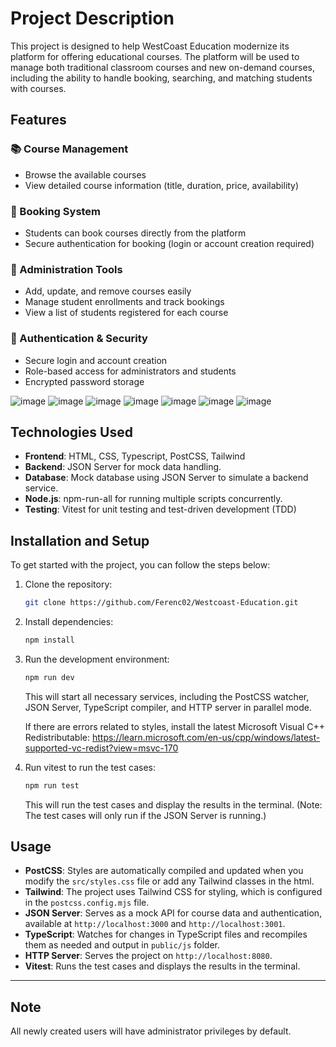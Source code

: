 # Project Description

This project is designed to help WestCoast Education modernize its platform for offering educational courses. The platform will be used to manage both traditional classroom courses and new on-demand courses, including the ability to handle booking, searching, and matching students with courses. 

## Features
### 📚 Course Management
- Browse the available courses  
- View detailed course information (title, duration, price, availability)  

### 📝 Booking System
- Students can book courses directly from the platform  
- Secure authentication for booking (login or account creation required)  

### 🏫 Administration Tools
- Add, update, and remove courses easily  
- Manage student enrollments and track bookings  
- View a list of students registered for each course  

### 🔐 Authentication & Security
- Secure login and account creation  
- Role-based access for administrators and students  
- Encrypted password storage


![image](https://github.com/user-attachments/assets/e1eefe53-9547-4668-8bd7-f9258107301c)
![image](https://github.com/user-attachments/assets/e95c89dc-53c9-409d-b492-90a7dbe4a273)
![image](https://github.com/user-attachments/assets/708df510-9dbb-45c4-af1d-0b428d48a559)
![image](https://github.com/user-attachments/assets/32386c6b-efeb-4c17-b072-45d4a7823225)
![image](https://github.com/user-attachments/assets/8fc98798-5a72-4a8c-8a5a-53de082103e4)
![image](https://github.com/user-attachments/assets/e207afc6-acf5-4a91-b085-631744dbf140)
![image](https://github.com/user-attachments/assets/c600b59e-5c19-4c68-92e0-5e0532d8f3da)




## Technologies Used

- **Frontend**: HTML, CSS, Typescript, PostCSS, Tailwind
- **Backend**: JSON Server for mock data handling.
- **Database**: Mock database using JSON Server to simulate a backend service.
- **Node.js**: npm-run-all for running multiple scripts concurrently.
- **Testing**: Vitest for unit testing and test-driven development (TDD)  

## Installation and Setup

To get started with the project, you can follow the steps below:

1. Clone the repository:

   ```bash
   git clone https://github.com/Ferenc02/Westcoast-Education.git
   ```

2. Install dependencies:

   ```bash
   npm install
   ```

3. Run the development environment:

   ```bash
   npm run dev
   ```

   This will start all necessary services, including the PostCSS watcher, JSON Server, TypeScript compiler, and HTTP server in parallel mode.

   If there are errors related to styles, install the latest Microsoft Visual C++ Redistributable:
   https://learn.microsoft.com/en-us/cpp/windows/latest-supported-vc-redist?view=msvc-170

5. Run vitest to run the test cases:

   ```bash
   npm run test
   ```

   This will run the test cases and display the results in the terminal. (Note: The test cases will only run if the JSON Server is running.)

## Usage

- **PostCSS**: Styles are automatically compiled and updated when you modify the `src/styles.css` file or add any Tailwind classes in the html.
- **Tailwind**: The project uses Tailwind CSS for styling, which is configured in the `postcss.config.mjs` file.
- **JSON Server**: Serves as a mock API for course data and authentication, available at `http://localhost:3000` and `http://localhost:3001`.
- **TypeScript**: Watches for changes in TypeScript files and recompiles them as needed and output in `public/js` folder.
- **HTTP Server**: Serves the project on `http://localhost:8080`.
- **Vitest**: Runs the test cases and displays the results in the terminal.

---
## Note

All newly created users will have administrator privileges by default.
